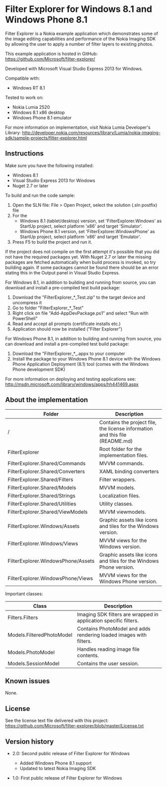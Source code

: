 Filter Explorer for Windows 8.1 and Windows Phone 8.1
=====================================================

Filter Explorer is a Nokia example application which demonstrates some of the image editing
capabilities and performance of the Nokia Imaging SDK by allowing the user to apply
a number of filter layers to existing photos.

This example application is hosted in GitHub:
https://github.com/Microsoft/filter-explorer/

Developed with Microsoft Visual Studio Express 2013 for Windows.

Compatible with:

 * Windows RT 8.1

Tested to work on:

 * Nokia Lumia 2520
 * Windows 8.1 x86 desktop
 * Windows Phone 8.1 emulator

For more information on implementation, visit Nokia Lumia
Developer's Library:
http://developer.nokia.com/resources/library/Lumia/nokia-imaging-sdk/sample-projects/filter-explorer.html


Instructions
------------

Make sure you have the following installed:

 * Windows 8.1
 * Visual Studio Express 2013 for Windows
 * Nuget 2.7 or later

To build and run the code sample:

 1. Open the SLN file:
    File > Open Project, select the solution (.sln postfix) file
 2. For the
    * Windows 8.1 (tablet/desktop) version, set 'FilterExplorer.Windows'
      as StartUp project, select platform 'x86' and target 'Simulator'.
    * Windows Phone 8.1 version, set 'FilterExplorer.WindowsPhone'
      as StartUp project, select platform 'x86' and target 'Emulator'.
 3. Press F5 to build the project and run it.

If the project does not compile on the first attempt it's possible that you
did not have the required packages yet. With Nuget 2.7 or later the missing
packages are fetched automatically when build process is invoked, so try
building again. If some packages cannot be found there should be an
error stating this in the Output panel in Visual Studio Express.

For Windows 8.1, in addition to building and running from source, you can
download and install a pre-compiled test build package:

 1. Download the "FilterExplorer_*_Test.zip" to the target device and uncompress it
 2. Go to folder "FilterExplorer_*_Test"
 3. Right click on file "Add-AppDevPackage.ps1" and select "Run with PowerShell"
 4. Read and accept all prompts (certificate installs etc.)
 5. Application should now be installed ("Filter Explorer")

For Windows Phone 8.1, in addition to building and running from source, you can
download and install a pre-compiled test build package:

 1. Download the "FilterExplorer_*_.appx to your computer
 2. Install the package to your Windows Phone 8.1 device with the Windows Phone
    Application Deployment (8.1) tool (comes with the Windows Phone development SDK)

For more information on deploying and testing applications see:
http://msdn.microsoft.com/library/windows/apps/hh441469.aspx


About the implementation
------------------------

| Folder | Description |
| ------ | ----------- |
| / | Contains the project file, the license information and this file (README.md) |
| FilterExplorer | Root folder for the implementation files.  |
| FilterExplorer.Shared/Commands | MVVM commands. |
| FilterExplorer.Shared/Converters | XAML binding converters |
| FilterExplorer.Shared/Filters | Filter wrappers. |
| FilterExplorer.Shared/Models | MVVM models. |
| FilterExplorer.Shared/Strings | Localization files. |
| FilterExplorer.Shared/Utilities | Utility classes. |
| FilterExplorer.Shared/ViewModels | MVVM viewmodels. |
| FilterExplorer.Windows/Assets | Graphic assets like icons and tiles for the Windows version. |
| FilterExplorer.Windows/Views | MVVM views for the Windows version. |
| FilterExplorer.WindowsPhone/Assets | Graphic assets like icons and tiles for the Windows Phone version. |
| FilterExplorer.WindowsPhone/Views | MVVM views for the Windows Phone version. |

Important classes:

| Class | Description |
| ----- | ----------- |
| Filters.Filters | Imaging SDK filters are wrapped in application specific filters. |
| Models.FilteredPhotoModel | Contains PhotoModel and adds rendering loaded images with filters. |
| Models.PhotoModel | Handles reading image file contents. |
| Models.SessionModel | Contains the user session. |


Known issues
------------

None.


License
-------

See the license text file delivered with this project:
https://github.com/Microsoft/filter-explorer/blob/master/License.txt


Version history
---------------

 * 2.0: Second public release of Filter Explorer for Windows
   - Added Windows Phone 8.1 support
   - Updated to latest Nokia Imaging SDK

 * 1.0: First public release of Filter Explorer for Windows
